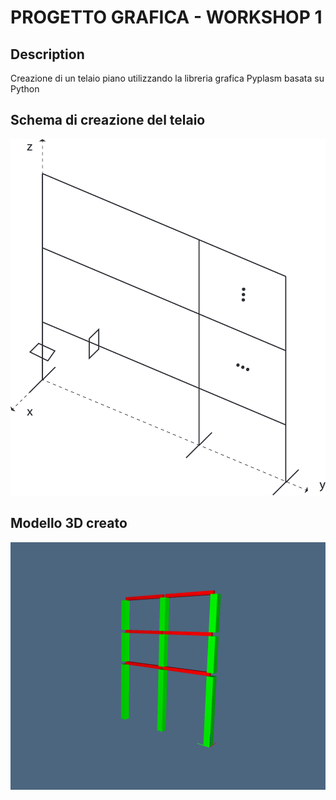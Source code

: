 # PROGETTO GRAFICA - WORKSHOP 1

## Description
Creazione di un telaio piano utilizzando la libreria grafica Pyplasm basata su Python
 
## Schema di creazione del telaio
![alt text](https://raw.githubusercontent.com/molinarap/ggpl/master/2016-10-14/img/frame.png "Schema del telaio")

## Modello 3D creato
![alt text](https://raw.githubusercontent.com/molinarap/ggpl/master/2016-10-14/img/model02.png "Modello 3D creato")
